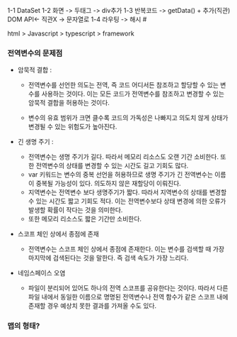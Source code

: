 1-1 DataSet
1-2 화면 -> 두태그 -> div추가
1-3 반복코드 -> getData() + 추가(직관) DOM API<- 직관X -> 문자열로
1-4 라우팅 -> 해시 #


html > Javascript > typescript > framework



<!-- firebase console -->
<!-- <script type="module">
  // Import the functions you need from the SDKs you need
  import { initializeApp } from "https://www.gstatic.com/firebasejs/11.7.3/firebase-app.js";
  import { getAnalytics } from "https://www.gstatic.com/firebasejs/11.7.3/firebase-analytics.js";
  // TODO: Add SDKs for Firebase products that you want to use
  // https://firebase.google.com/docs/web/setup#available-libraries

  // Your web app's Firebase configuration
  // For Firebase JS SDK v7.20.0 and later, measurementId is optional
  const firebaseConfig = {
    apiKey: "AIzaSyC2sX17c56GRR-6re5lKc3RAeVsRInT5hI",
    authDomain: "prj-2505.firebaseapp.com",
    projectId: "prj-2505",
    storageBucket: "prj-2505.firebasestorage.app",
    messagingSenderId: "583453385529",
    appId: "1:583453385529:web:0ab601ab0b6c8f61f53ee8",
    measurementId: "G-R3NNNP65K6"
  };

  // Initialize Firebase
  const app = initializeApp(firebaseConfig);
  const analytics = getAnalytics(app);
</script> -->

### 전역변수의 문제점

- 암묵적 결합 :

  - 전역변수를 선언한 의도는 전역, 즉 코드 어디서든 참조하고 할당할 수 있는
    변수를 사용하는 것이다.
    이는 모든 코드가 전역변수를 참조하고 변경할 수 있는 암묵적 결합을 허용하는 것이다.

  - 변수의 유효 범위가 크면 클수록 코드의 가독성은 나빠지고 의도치 않게 상태가 변경될 수
    있는 위험도가 높아진다.

- 긴 생명 주기 :
  - 전역변수는 생명 주기가 길다. 따라서 메모리 리소스도 오랜 기간 소비한다.
    또한 전역변수의 상태를 변경할 수 있는 시간도 길고 기회도 많다.
  - var 키워드는 변수의 중복 선언을 허용하므로 생명 주기가 긴 전역변수는 이름이 중복될
    가능성이 있다. 의도하지 않은 재할당이 이뤄진다.
  - 지역변수는 전역변수 보다 생명주기가 짧다. 따라서 지역변수의 상태를 변경할 수 있는 
  시간도 짧고 기회도 적다. 이는 전역변수보다 상태 변경에 의한 오류가 발생할 확률이 작다는
  것을 의미한다.
  - 또한 메모리 리소스도 짧은 기간만 소비한다.

- 스코프 체인 상에서 종점에 존재
  - 전역변수는 스코프 체인 상에서 종점에 존재한다. 이는 변수를 검색할 때 가장 마지막에 
  검색된다는 것을 말한다. 즉 검색 속도가 가장 느리다.

- 네임스페이스 오염
  - 파일이 분리되어 있어도 하나의 전역 스코프를 공유한다는 것이다. 따라서 다른 파일 내에서 
  동일한 이름으로 명명된 전역변수나 전역 함수가 같은 스코프 내에 존재할 경우 예상치 못한
  결과를 가져올 수도 있다.

### 맵의 형태?

